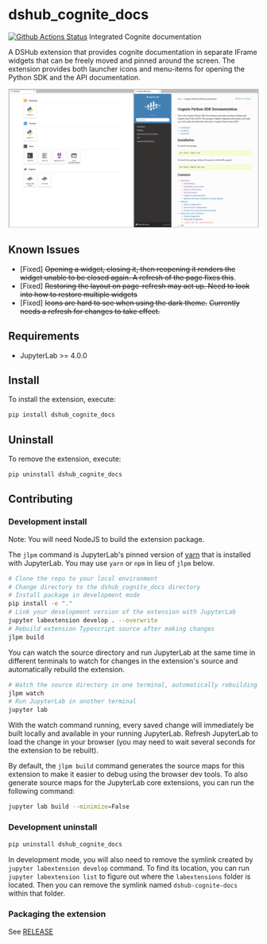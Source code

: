 # dshub_cognite_docs

[![Github Actions Status](https://github.com/cognitedata/dshub-cognite-docs/workflows/Build/badge.svg)](https://github.com/cognitedata/dshub-cognite-docs/actions/workflows/build.yml)
Integrated Cognite documentation

A DSHub extension that provides cognite documentation in separate IFrame widgets that can be freely moved and pinned
around the screen.
The extension provides both launcher icons and menu-items for opening the Python SDK 
and the API documentation.

![](images/example_cognite_split.png)

## Known Issues

* [Fixed] ~~Opening a widget, closing it, then reopening it renders the widget unable to be closed again. A refresh of the page
fixes this~~.
* [Fixed] ~~Restoring the layout on page-refresh may act up. Need to look into how to restore multiple widgets~~
* [Fixed] ~~Icons are hard to see when using the dark theme.~~ ~~Currently needs a refresh for changes to take effect.~~

## Requirements

- JupyterLab >= 4.0.0

## Install

To install the extension, execute:

```bash
pip install dshub_cognite_docs
```

## Uninstall

To remove the extension, execute:

```bash
pip uninstall dshub_cognite_docs
```

## Contributing

### Development install

Note: You will need NodeJS to build the extension package.

The `jlpm` command is JupyterLab's pinned version of
[yarn](https://yarnpkg.com/) that is installed with JupyterLab. You may use
`yarn` or `npm` in lieu of `jlpm` below.

```bash
# Clone the repo to your local environment
# Change directory to the dshub_cognite_docs directory
# Install package in development mode
pip install -e "."
# Link your development version of the extension with JupyterLab
jupyter labextension develop . --overwrite
# Rebuild extension Typescript source after making changes
jlpm build
```

You can watch the source directory and run JupyterLab at the same time in different terminals to watch for changes in the extension's source and automatically rebuild the extension.

```bash
# Watch the source directory in one terminal, automatically rebuilding when needed
jlpm watch
# Run JupyterLab in another terminal
jupyter lab
```

With the watch command running, every saved change will immediately be built locally and available in your running JupyterLab. Refresh JupyterLab to load the change in your browser (you may need to wait several seconds for the extension to be rebuilt).

By default, the `jlpm build` command generates the source maps for this extension to make it easier to debug using the browser dev tools. To also generate source maps for the JupyterLab core extensions, you can run the following command:

```bash
jupyter lab build --minimize=False
```

### Development uninstall

```bash
pip uninstall dshub_cognite_docs
```

In development mode, you will also need to remove the symlink created by `jupyter labextension develop`
command. To find its location, you can run `jupyter labextension list` to figure out where the `labextensions`
folder is located. Then you can remove the symlink named `dshub-cognite-docs` within that folder.

### Packaging the extension

See [RELEASE](RELEASE.md)
